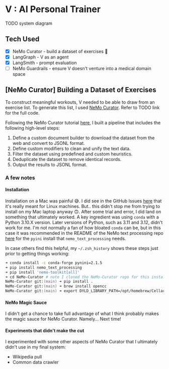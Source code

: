 # V : AI Personal Trainer

TODO system diagram

## Tech Used
- [x] NeMo Curator - build a dataset of exercises 💪
- [x] LangGraph - V as an agent
- [x] LangSmith - prompt evaluation
- [ ] NeMo Guardrails - ensure V doesn't venture into a medical domain space

## [NeMo Curator] Building a Dataset of Exercises
To construct meaningful workouts, V needed to be able to draw from an exercise list. To generate this list, I used [NeMo Curator](https://github.com/NVIDIA/NeMo-Curator). Refer to TODO link for the full code.

Following the NeMo Curator tutorial [here](https://developer.nvidia.com/blog/curating-custom-datasets-for-llm-training-with-nvidia-nemo-curator/), I built a pipeline that includes the following high-level steps:

1. Define a custom document builder to download the dataset from the web and convert to JSONL format.
2. Define custom modifiers to clean and unify the text data.
3. Filter the dataset using predefined and custom heuristics.
4. Deduplicate the dataset to remove identical records.
5. Output the results to JSONL format.

### A few notes
#### Installation
Installation on a Mac was painful 😅. I did see in the GitHub Issues [here](https://github.com/NVIDIA/NeMo-Curator/issues/76#issuecomment-2135907968) that it's really meant for Linux machines. But.. this didn't stop me from trying to install on my Mac laptop anyway 🙃. After some trial and error, I did land on something that ultimately worked. A key ingredient was using `conda` with a Python 3.10.X version. Later versions of Python, such as 3.11 and 3.12, didn't work for me. I'm not normally a fan of how bloated `conda` can be, but in this case it was recommended in the README of the NeMo text processing repo [here](https://github.com/NVIDIA/NeMo-text-processing) for the `pyini` install that `nemo_text_processing` needs. 

In case others find this helpful, my `~/.zsh_history` shows these steps just prior to getting things working:
```zsh
➜ conda install -c conda-forge pynini=2.1.5
➜ pip install nemo_text_processing
➜ pip install 'nemo-toolkit[all]'
➜ cd NeMo-Curator # note I cloned the NeMo-Curator repo for this install
NeMo-Curator git:(main) ➜ pip install .
NeMo-Curator git:(main) ➜ brew install opencc
NeMo-Curator git:(main) ➜ export DYLD_LIBRARY_PATH=/opt/homebrew/Cellar/opencc/1.1.7/lib:$DYLD_LIBRARY_PATH
```
#### NeMo Magic Sauce
I didn't get a chance to take full advantage of what I think probably makes the magic sauce for NeMo Curator. Namely... Next time!
#### Experiments that didn't make the cut
I experimented with some other aspects of NeMo Curator that I ultimately didn't use in my final system:
- Wikipedia pull
- Common data crawler

